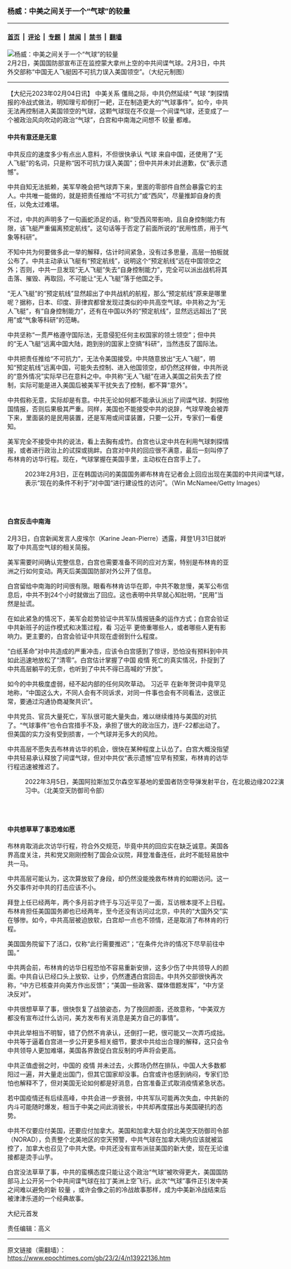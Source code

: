 ### 杨威：中美之间关于一个“气球”的较量

---

#### [首页](../../../..?n13922136) &nbsp;|&nbsp; [评论](../../../../../epoch-comment?n13922136) &nbsp;|&nbsp; [专题](../../../../../epoch-special?n13922136) &nbsp;|&nbsp; [禁闻](../../../../../epoch-news?n13922136) &nbsp;|&nbsp; [禁书](../../../../../books?n13922136) &nbsp;|&nbsp; [翻墙](https://github.com/gfw-breaker/nogfw/blob/master/README.md?n13922136)


<div><img alt="杨威：中美之间关于一个“气球”的较量" class="attachment-djy_600_400 size-djy_600_400 wp-post-image" src="https://i.epochtimes.com/assets/uploads/2023/02/id13922140-CCP-Ballon-to-US_20230203-600x400.jpg"/>
<div class="caption">
 2月2日，美国国防部宣布正在监控蒙大拿州上空的中共间谍气球。2月3日，中共外交部称“中国无人飞艇因不可抗力误入美国领空”。（大纪元制图）
</div></div><hr/><div class="post_content" id="artbody" itemprop="articleBody">
 <!-- article content begin -->
 <p>
  【大纪元2023年02月04日讯】
  <ok href="https://www.epochtimes.com/gb/tag/%E4%B8%AD%E7%BE%8E%E5%85%B3%E7%B3%BB.html">
   中美关系
  </ok>
  僵局之际，中共仍然延续“
  <ok href="https://www.epochtimes.com/gb/tag/%E6%B0%94%E7%90%83.html">
   气球
  </ok>
  ”刺探情报的冷战式做法，明知理亏却倒打一耙，正在制造更大的“气球事件”。如今，中共无法再控制进入美国领空的气球，这颗气球现在不仅是一个间谍气球，还变成了一个被政治风向吹动的政治“气球”，白宫和中南海之间想不
  <ok href="https://www.epochtimes.com/gb/tag/%E8%BE%83%E9%87%8F.html">
   较量
  </ok>
  都难。
 </p>
 <h4>
  中共有意还是无意
 </h4>
 <p>
  中共反应的速度多少有点出人意料，不但很快承认
  <ok href="https://www.epochtimes.com/gb/tag/%E6%B0%94%E7%90%83.html">
   气球
  </ok>
  来自中国，还使用了“无人飞艇”的名词，只是称“因不可抗力误入美国”；但中共并未对此道歉，仅“表示遗憾”。
 </p>
 <p>
  中共自知无法抵赖，美军早晚会把气球弄下来，里面的零部件自然会暴露它的主人。中共唯一能做的，就是把责任推给“不可抗力”或“西风”，尽量推卸自身的责任，以免太过难堪。
 </p>
 <p>
  不过，中共的声明多了一句画蛇添足的话，称“受西风带影响，且自身控制能力有限，该飞艇严重偏离预定航线”。这句话等于否定了前面所说的“民用性质，用于气象等科研”。
 </p>
 <p>
  不知中共为何要做多此一举的解释，估计时间紧急，没有过多思量，高层一拍板就公布了。中共主动承认飞艇有“预定航线”，说明这个“预定航线”远在中国领空之外；否则，中共一旦发现“无人飞艇”失去“自身控制能力”，完全可以派出战机将其击落、摧毁、再取回，不可能让“无人飞艇”落于他国之手。
 </p>
 <p>
  “无人飞艇”的“预定航线”显然超出了中共战机的航程，那么“预定航线”原来是哪里呢？据称，日本、印度、菲律宾都曾发现过类似的中共高空气球。中共称之为“无人飞艇”，有“自身控制能力”，还有在中国以外的“预定航线”，显然远远超出了“民用”或“气象等科研”的范畴。
 </p>
 <p>
  中共坚称“一贯严格遵守国际法，无意侵犯任何主权国家的领土领空”；但中共的“无人飞艇”远离中国大陆，跑到别的国家上空搞“科研”，当然违反了国际法。
 </p>
 <p>
  中共把责任推给“不可抗力”，无法令美国接受。中共随意放出“无人飞艇”，明知“预定航线”远离中国，可能失去控制、进入他国领空，却仍然这样做，中共所说的“意外情况”实际早已在意料之中。中共称“无人飞艇”在进入美国之前失去了控制，实际可能是进入美国后被美军干扰失去了控制，都不算“意外”。
 </p>
 <p>
  中共假称无意，实际却是有意。中共无论如何都不能承认派出了间谍气球、刺探他国情报，否则后果极其严重。同样，美国也不能接受中共的说辞，气球早晚会被弄下来，里面装的是民用装置，还是军用或间谍装置，只要一公开，专家们一看便知。
 </p>
 <p>
  美军完全不接受中共的说法，看上去胸有成竹。白宫也认定中共在利用气球刺探情报，或者进行政治上的试探或挑衅。白宫对中共的回应很不满意，最后一刻叫停了布林肯的访华行程。现在，气球掌握在美国手里，主动权在白宫手上了。
 </p>
 <figure aria-describedby="caption-attachment-13922142" class="wp-caption aligncenter" id="attachment_13922142" style="width: 600px">
  <ok href="https://i.epochtimes.com/assets/uploads/2023/02/id13922142-GettyImages-1462287518.jpg" target="_blank">
   <img alt="" class="size-large wp-image-13922142" src="https://i.epochtimes.com/assets/uploads/2023/02/id13922142-GettyImages-1462287518-600x400.jpg"/>
  </ok>
  <br/><figcaption class="wp-caption-text" id="caption-attachment-13922142">
   2023年2月3日，正在韩国访问的美国国务卿布林肯在记者会上回应出现在美国的中共间谍气球，表示“现在的条件不利于”对中国“进行建设性的访问”。（Win McNamee/Getty Images）
  </figcaption><br/>
 </figure><br/>
 <h4>
  白宫反击中南海
 </h4>
 <p>
  2月3日，白宫新闻发言人皮埃尔（Karine Jean-Pierre）透露，拜登1月31日就听取了中共高空气球的相关简报。
 </p>
 <p>
  美军需要时间确认完整信息，白宫也需要准备不同的应对方案，特别是布林肯的亚洲之行如何变动。两天后美国国防部对外公开了信息。
 </p>
 <p>
  白宫留给中南海的时间很有限。眼看布林肯访华在即，中共不敢怠慢，美军公布信息后，中共不到24个小时就做出了回应。这也表明中共早就心知肚明，“民用”当然是扯谎。
 </p>
 <p>
  在如此紧急的情况下，美军会趁势验证中共军队情报链条的运作方式；白宫会验证中共新班子的运作模式和决策过程，看
  <ok href="https://www.epochtimes.com/gb/tag/%E4%B9%A0%E8%BF%91%E5%B9%B3.html">
   习近平
  </ok>
  更倚重哪些人，或者哪些人更有影响力。更主要的，白宫会验证中共现在虚弱到什么程度。
 </p>
 <p>
  “白纸革命”对中共造成的严重冲击，应该令白宫感到了惊讶，恐怕没有预料到中共如此迅速地放松了“清零”。白宫估计掌握了中国
  <ok href="https://www.epochtimes.com/gb/tag/%E7%96%AB%E6%83%85.html">
   疫情
  </ok>
  死亡的真实情况，扑捉到了中共高层躺平的无奈，也听到了中共不得已高喊的“开放”。
 </p>
 <p>
  如今的中共极度虚弱，经不起内部的任何风吹草动。
  <ok href="https://www.epochtimes.com/gb/tag/%E4%B9%A0%E8%BF%91%E5%B9%B3.html">
   习近平
  </ok>
  在新年贺词中竟罕见地称，“中国这么大，不同人会有不同诉求，对同一件事也会有不同看法，这很正常，要通过沟通协商凝聚共识”。
 </p>
 <p>
  中共党员、官员大量死亡，军队很可能大量失血，难以继续维持与美国的对抗了。“气球事件”也令白宫措手不及，承担了很大的政治压力，连F-22都出动了。但美国的实力没有受到损害，一个气球并无多大的风险。
 </p>
 <p>
  中共高层不愿失去布林肯访华的机会，很快在某种程度上认怂了。白宫大概没指望中共轻易承认释放了间谍气球，但对中共仅“表示遗憾”应早有预案，布林肯的访华行程迅速被推迟了。
 </p>
 <figure aria-describedby="caption-attachment-13922143" class="wp-caption aligncenter" id="attachment_13922143" style="width: 600px">
  <ok href="https://i.epochtimes.com/assets/uploads/2023/02/id13922143-220305-F-EI268-1046M.jpg" target="_blank">
   <img alt="" class="size-large wp-image-13922143" src="https://i.epochtimes.com/assets/uploads/2023/02/id13922143-220305-F-EI268-1046M-600x385.jpg"/>
  </ok>
  <br/><figcaption class="wp-caption-text" id="caption-attachment-13922143">
   2022年3月5日，美国阿拉斯加艾尔森空军基地的爱国者防空导弹发射平台，在北极边缘2022演习中。（北美空天防御司令部）
  </figcaption><br/>
 </figure><br/>
 <h4>
  中共想草草了事恐难如愿
 </h4>
 <p>
  布林肯取消此次访华行程，符合外交规范，毕竟中共的回应实在缺乏诚意。美国各界高度关注，共和党又刚刚控制了国会众议院，拜登准备连任，此时不能轻易放中共一马。
 </p>
 <p>
  中共高层可能认为，这次算放软了身段，却仍然没能挽救布林肯的如期访问。这一外交事件对中共的打击应该不小。
 </p>
 <p>
  拜登上任已经两年，两个多月前才终于与习近平见了一面，互访根本提不上日程。布林肯担任美国国务卿也已经两年，至今还没有访问过北京，中共的“大国外交”实在够惨。如今，中共高层被迫放软，白宫却一点也不领情，还是取消了布林肯的行程。
 </p>
 <p>
  美国国务院留下了活口，仅称“此行需要推迟”；“在条件允许的情况下尽早前往中国。”
 </p>
 <p>
  中共两会前，布林肯的访华日程恐怕不容易重新安排，这多少伤了中共领导人的颜面。中共自认已经口头上放软、让步，仍然遭遇白宫回击。中共外交部很快再次称，“中方已核查并向美方作出反馈”；“美国一些政客、媒体借题发挥”，“中方坚决反对”。
 </p>
 <p>
  中共很想草草了事，很快恢复了战狼姿态，为了挽回颜面，还故意称，“中美双方都没有宣布过什么访问，美方发布有关消息是美方自己的事情”。
 </p>
 <p>
  中共此举相当不明智，错了仍然不肯承认，还倒打一耙，很可能又一次弄巧成拙。中共等于逼着白宫进一步公开更多相关细节，要求中共给出合理的解释，这只会令中共领导人更加难堪，美国各界敦促白宫反制的呼声将会更高。
 </p>
 <p>
  中共正值虚弱之时，中国的
  <ok href="https://www.epochtimes.com/gb/tag/%E7%96%AB%E6%83%85.html">
   疫情
  </ok>
  并未过去，火葬场仍然在排队，中国人大多数都阳过一遍，并大量走出国门，但其它国家却没事。白宫或许也感到纳闷，专家们恐怕也解释不了，但对美国无论如何都是好消息，白宫准备正式取消疫情紧急状态。
 </p>
 <p>
  若中国疫情还有后续高峰，中共会进一步衰弱，中共军队可能再次失血，中共新的内斗可能随时爆发，相当于中美之间此消彼长，中共却再度摆出与美国硬抗的态势。
 </p>
 <p>
  中共不仅要应付美国，还要应付加拿大。美国和加拿大联合的北美空天防御司令部（NORAD），负责整个北美地区的空天预警，中共气球在加拿大境内应该就被监控了，加拿大也召见了中共大使。中共还没有宣布派驻美国的新大使，现在无论谁接都是烫手山芋。
 </p>
 <p>
  白宫没法草草了事，中共的蛮横态度只能让这个政治“气球”被吹得更大，美国国防部马上公开另一个中共间谍气球在拉丁美洲上空飞行。此次“气球”事件正引发中美之间难以避免的新
  <ok href="https://www.epochtimes.com/gb/tag/%E8%BE%83%E9%87%8F.html">
   较量
  </ok>
  ，或许会像之前的冷战故事那样，成为中美新冷战结束后被津津乐道的一个经典故事。
 </p>
 <p>
  大纪元首发
 </p>
 <p>
  责任编辑：高义
 </p>
 <!-- article content end -->
 <div id="below_article_ad">
 </div>
</div>


---

原文链接（需翻墙）：https://www.epochtimes.com/gb/23/2/4/n13922136.htm